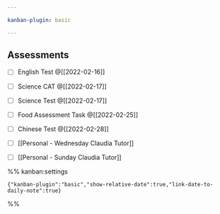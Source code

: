 ```yaml
---

kanban-plugin: basic

---
```


## Assessments

- [ ] English Test @[[2022-02-16]]
- [ ] Science CAT @[[2022-02-17]]
- [ ] Science Test @[[2022-02-17]]
- [ ] Food Assessment Task @[[2022-02-25]]
- [ ] Chinese Test @[[2022-02-28]]
- [ ] [[Personal - Wednesday Claudia Tutor]]
- [ ] [[Personal - Sunday Claudia Tutor]]




%% kanban:settings
```
{"kanban-plugin":"basic","show-relative-date":true,"link-date-to-daily-note":true}
```
%%